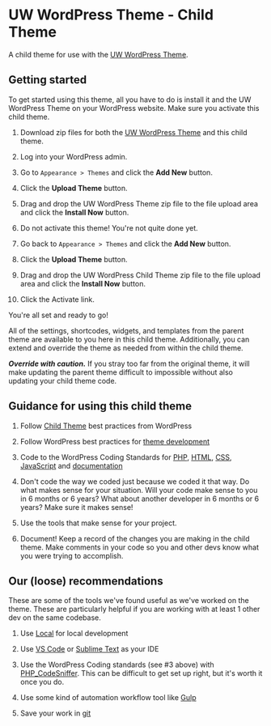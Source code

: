 # UW WordPress Theme - Child Theme

A child theme for use with the [UW WordPress Theme](https://github.com/uweb/uw_wp_theme).

## Getting started

To get started using this theme, all you have to do is install it and the UW WordPress Theme on your WordPress website. Make sure you activate this child theme.

1. Download zip files for both the [UW WordPress Theme](https://github.com/uweb/uw_wp_theme) and this child theme.

2. Log into your WordPress admin.

3. Go to `Appearance > Themes` and click the **Add New** button.

4. Click the **Upload Theme** button.

5. Drag and drop the UW WordPress Theme zip file to the file upload area and click the **Install Now** button.

6. Do not activate this theme! You're not quite done yet.

7. Go back to `Appearance > Themes` and click the **Add New** button.

8. Click the **Upload Theme** button.

9.  Drag and drop the UW WordPress Child Theme zip file to the file upload area and click the **Install Now** button.

10. Click the Activate link.

You're all set and ready to go!

All of the settings, shortcodes, widgets, and templates from the parent theme are available to you here in this child theme. Additionally, you can extend and override the theme as needed from within the child theme.

**_Override with caution._** If you stray too far from the original theme, it will make updating the parent theme difficult to impossible without also updating your child theme code.

## Guidance for using this child theme

1. Follow [Child Theme](https://developer.wordpress.org/themes/advanced-topics/child-themes/) best practices from WordPress

2. Follow WordPress best practices for [theme development](https://codex.wordpress.org/Theme_Development)

3. Code to the WordPress Coding Standards for [PHP](https://developer.wordpress.org/coding-standards/wordpress-coding-standards/php/), [HTML](https://developer.wordpress.org/coding-standards/wordpress-coding-standards/html/), [CSS](https://developer.wordpress.org/coding-standards/wordpress-coding-standards/css/), [JavaScript](https://developer.wordpress.org/coding-standards/wordpress-coding-standards/javascript/) and [documentation](https://developer.wordpress.org/coding-standards/inline-documentation-standards/)

4. Don't code the way we coded just because we coded it that way. Do what makes sense for your situation. Will your code make sense to you in 6 months or 6 years? What about another developer in 6 months or 6 years? Make sure it makes sense!

5. Use the tools that make sense for your project.

6. Document! Keep a record of the changes you are making in the child theme. Make comments in your code so you and other devs know what you were trying to accomplish.

## Our (loose) recommendations

These are some of the tools we've found useful as we've worked on the theme. These are particularly helpful if you are working with at least 1 other dev on the same codebase.

1. Use [Local](https://localwp.com/) for local development

2. Use [VS Code](https://code.visualstudio.com/) or [Sublime Text](https://www.sublimetext.com/) as your IDE

3. Use the WordPress Coding standards (see #3 above) with [PHP_CodeSniffer](https://github.com/squizlabs/PHP_CodeSniffer). This can be difficult to get set up right, but it's worth it once you do.

4. Use some kind of automation workflow tool like [Gulp](https://gulpjs.com/)

5. Save your work in [git](https://git-scm.com/)

